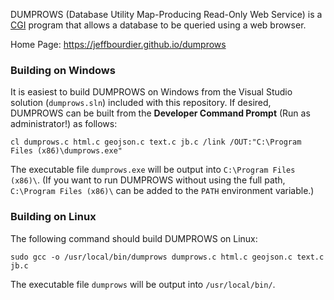 DUMPROWS (Database Utility Map-Producing Read-Only Web Service) is a [CGI](https://en.wikipedia.org/wiki/Common_Gateway_Interface) program that allows a database to be queried using a web browser.

Home Page:  https://jeffbourdier.github.io/dumprows

### Building on Windows

It is easiest to build DUMPROWS on Windows from the Visual Studio solution (`dumprows.sln`) included with this repository.  If desired, DUMPROWS can be built from the **Developer Command Prompt** (Run as administrator!) as follows:

	cl dumprows.c html.c geojson.c text.c jb.c /link /OUT:"C:\Program Files (x86)\dumprows.exe"

The executable file `dumprows.exe` will be output into `C:\Program Files (x86)\`.  (If you want to run DUMPROWS without using the full path, `C:\Program Files (x86)\` can be added to the `PATH` environment variable.)

### Building on Linux

The following command should build DUMPROWS on Linux:

	sudo gcc -o /usr/local/bin/dumprows dumprows.c html.c geojson.c text.c jb.c

The executable file `dumprows` will be output into `/usr/local/bin/`.
